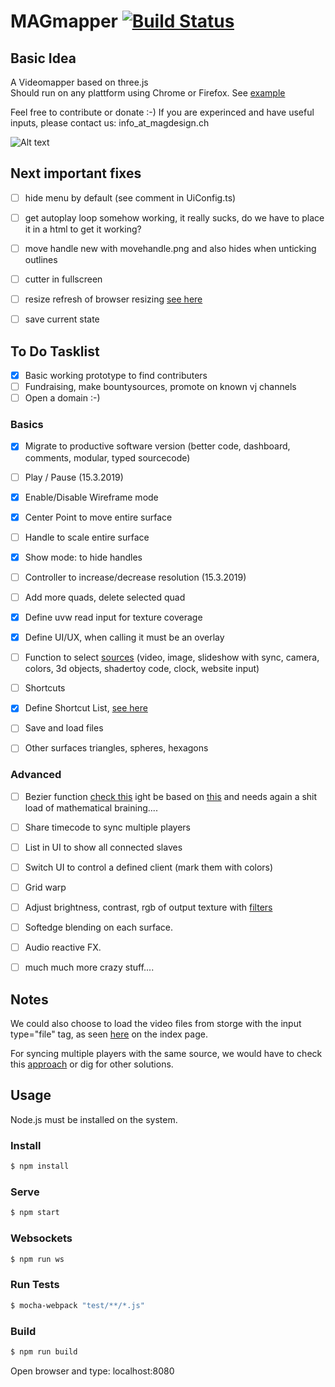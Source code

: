 
# MAGmapper  [![Build Status](https://travis-ci.org/magdesign/MAGmapper.svg?branch=master)](https://travis-ci.org/magdesign/MAGmapper)


## Basic Idea
A Videomapper based on three.js</br>
Should run on any plattform using Chrome or Firefox.
See [example](https://mapper.jku.one/)

Feel free to contribute or donate :-)
If you are experinced and have useful inputs, please contact us: info_at_magdesign.ch

![Alt text](https://github.com/magdesign/MAGmapper/blob/master/doc/Layout/Layout_01_MappingMode.png?raw=true "Optional Title")

## Next important fixes

- [ ] hide menu by default (see comment in UiConfig.ts)
- [ ] get autoplay loop somehow working, it really sucks, do we have to place it in a html to get it working?
- [ ] move handle new with movehandle.png and also hides when unticking outlines 
- [ ] cutter in fullscreen
- [ ] resize refresh of browser resizing [see here](https://stackoverflow.com/questions/20290402/three-js-resizing-canvas)
- [ ] save current state


## To Do Tasklist

- [x] Basic working prototype to find contributers
- [ ] Fundraising, make bountysources, promote on known vj channels
- [ ] Open a domain :-)

### Basics
- [x] Migrate to productive software version (better code, dashboard, comments, modular, typed sourcecode)
- [ ] Play / Pause (15.3.2019)
- [x] Enable/Disable Wireframe mode
- [x] Center Point to move entire surface
- [ ] Handle to scale entire surface
- [x] Show mode: to hide handles
- [ ] Controller to increase/decrease resolution (15.3.2019)
- [ ] Add more quads, delete selected quad
- [x] Define uvw read input for texture coverage
- [x] Define UI/UX, when calling it must be an overlay
- [ ] Function to select [sources](https://threejs.org/docs/#api/textures/VideoTexture) (video, image, slideshow with sync, camera, colors, 3d objects, shadertoy code, clock, website input)
- [ ] Shortcuts
- [x] Define Shortcut List, [see here](https://github.com/magdesign/MAGmapper/blob/master/doc/Keymap.md)
- [ ] Save and load files
- [ ] Other surfaces triangles, spheres, hexagons


### Advanced
- [ ] Bezier function [check this](https://computergraphics.stackexchange.com/questions/3764/apply-distortion-to-b%C3%A9zier-surface?answertab=votes#tab-top) ight be based on [this](https://pomax.github.io/bezierjs/) and needs again a shit load of mathematical braining....
- [ ] Share timecode to sync multiple players
- [ ] List in UI to show all connected slaves
- [ ] Switch UI to control a defined client (mark them with colors)
- [ ] Grid warp
- [ ] Adjust brightness, contrast, rgb of output texture with [filters](https://threejs.org/examples/?q=filt#webgl_materials_texture_filters)
- [ ] Softedge blending on each surface.
- [ ] Audio reactive FX.

- [ ] much much more crazy stuff....


## Notes

We could also choose to load the video files from storge with the input type="file" tag, as seen [here](http://jsfiddle.net/dsbonev/cCCZ2/embedded/result,js,html,css/)  on the index page.</br>

For syncing multiple players with the same source, we would have to check this [approach](https://bocoup.com/blog/html5-video-synchronizing-playback-of-two-videos) or dig for other solutions.



## Usage

Node.js must be installed on the system.

### Install
```sh
$ npm install
```

### Serve
```sh
$ npm start
```

### Websockets
```sh
$ npm run ws
```


### Run Tests
```sh
$ mocha-webpack "test/**/*.js"
```


### Build
```sh
$ npm run build
```

Open browser and type: localhost:8080
